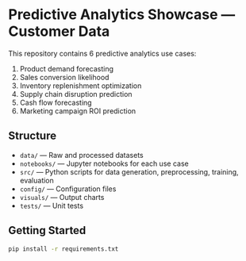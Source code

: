 # Predictive Analytics Showcase — Customer Data

This repository contains 6 predictive analytics use cases:
1. Product demand forecasting
2. Sales conversion likelihood
3. Inventory replenishment optimization
4. Supply chain disruption prediction
5. Cash flow forecasting
6. Marketing campaign ROI prediction

## Structure
- `data/` — Raw and processed datasets
- `notebooks/` — Jupyter notebooks for each use case
- `src/` — Python scripts for data generation, preprocessing, training, evaluation
- `config/` — Configuration files
- `visuals/` — Output charts
- `tests/` — Unit tests

## Getting Started
```bash
pip install -r requirements.txt
